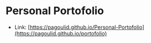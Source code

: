 # Personal Portofolio

 - Link: [https://pagoulid.github.io/Personal-Portofolio](https://pagoulid.github.io/portofolio)
         
